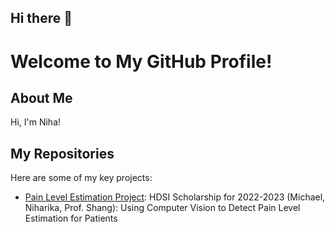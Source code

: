 ## Hi there 👋

# Welcome to My GitHub Profile!

## About Me
Hi, I'm Niha!

## My Repositories
Here are some of my key projects:

- [Pain Level Estimation Project](https://github.com/niha-m584/2022-2023_HDSI_Project): HDSI Scholarship for 2022-2023 (Michael, Niharika, Prof. Shang): Using Computer Vision to Detect Pain Level Estimation for Patients

